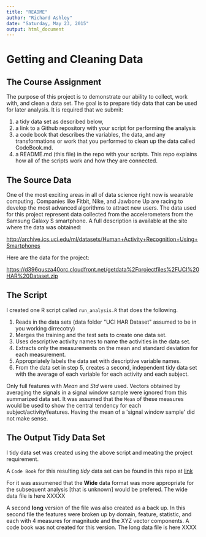 ```yaml
---
title: "README"
author: "Richard Ashley"
date: "Saturday, May 23, 2015"
output: html_document
---
```


# Getting and Cleaning Data 
## The Course Assignment

The purpose of this project is to demonstrate our ability to collect, work with, and clean a data set. The goal is to prepare tidy data that can be used for later analysis. It is required that we submit: 

1) a tidy data set as described below, 
2) a link to a Github repository with your script for performing the analysis 
3) a code book that describes the variables, the data, and any transformations or work that you performed to clean up the data called CodeBook.md. 
4) a README.md (this file) in the repo with your scripts. This repo explains how all of the scripts work and how they are connected.  

## The Source Data
One of the most exciting areas in all of data science right now is wearable computing. Companies like Fitbit, Nike, and Jawbone Up are racing to develop the most advanced algorithms to attract new users. The data used for this project represent data collected from the accelerometers from the Samsung Galaxy S smartphone. A full description is available at the site where the data was obtained: 

http://archive.ics.uci.edu/ml/datasets/Human+Activity+Recognition+Using+Smartphones 

Here are the data for the project: 

https://d396qusza40orc.cloudfront.net/getdata%2Fprojectfiles%2FUCI%20HAR%20Dataset.zip 

## The Script
I created one R script called `run_analysis.R` that does the following. 

1) Reads in the data sets (data folder "UCI HAR Dataset" assumed to be in you working dirrecotry)
2) Merges the training and the test sets to create one data set.
3) Uses descriptive activity names to name the activities in the data set. 
4) Extracts only the measurements on the mean and standard deviation for each measurement. 
5) Appropriately labels the data set with descriptive variable names. 
6) From the data set in step 5, creates a second, independent tidy data set with the average of each variable for each activity and each subject.

Only full features with *Mean* and *Std* were used. Vectors obtained by averaging the signals in a signal window sample were ignored from this summarized data set. It was assumed that the `Mean` of these measures would be used to show the central tendency for each subject/activity/features. Having the mean of a 'signal window sample' did not make sense. 

## The Output Tidy Data Set

I tidy data set was created using the above script and meating the project requirement. 

A `Code Book` for this resulting *tidy* data set can be found in this repo at [link](https://github.com/brashley/Tidy-Data-Example/blob/master/Codebook.md)

For it was assumened that the **Wide** data format was more appropriate for the subsequent analysis [that is unknown] would be prefered.  The wide data file is here XXXXX

A second **long** version of the file was also created as a back up.  In this second file the features were broken up by domain, feature, statistic, and each with 4 measures for magnitude and the XYZ vector components. A code book was not created for this version.  The long data file is here XXXX
